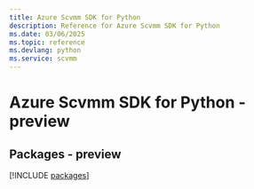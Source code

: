 ```yaml
---
title: Azure Scvmm SDK for Python
description: Reference for Azure Scvmm SDK for Python
ms.date: 03/06/2025
ms.topic: reference
ms.devlang: python
ms.service: scvmm
---
```

# Azure Scvmm SDK for Python - preview
## Packages - preview
[!INCLUDE [packages](scvmm-index.md)]